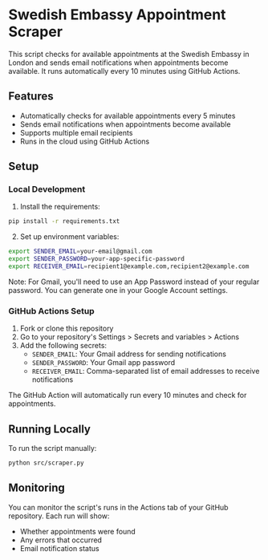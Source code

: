 # Swedish Embassy Appointment Scraper

This script checks for available appointments at the Swedish Embassy in London and sends email notifications when appointments become available. It runs automatically every 10 minutes using GitHub Actions.

## Features

- Automatically checks for available appointments every 5 minutes
- Sends email notifications when appointments become available
- Supports multiple email recipients
- Runs in the cloud using GitHub Actions

## Setup

### Local Development

1. Install the requirements:
```bash
pip install -r requirements.txt
```

2. Set up environment variables:
```bash
export SENDER_EMAIL=your-email@gmail.com
export SENDER_PASSWORD=your-app-specific-password
export RECEIVER_EMAIL=recipient1@example.com,recipient2@example.com
```

Note: For Gmail, you'll need to use an App Password instead of your regular password. You can generate one in your Google Account settings.

### GitHub Actions Setup

1. Fork or clone this repository
2. Go to your repository's Settings > Secrets and variables > Actions
3. Add the following secrets:
   - `SENDER_EMAIL`: Your Gmail address for sending notifications
   - `SENDER_PASSWORD`: Your Gmail app password
   - `RECEIVER_EMAIL`: Comma-separated list of email addresses to receive notifications

The GitHub Action will automatically run every 10 minutes and check for appointments.

## Running Locally

To run the script manually:
```bash
python src/scraper.py
```

## Monitoring

You can monitor the script's runs in the Actions tab of your GitHub repository. Each run will show:
- Whether appointments were found
- Any errors that occurred
- Email notification status
